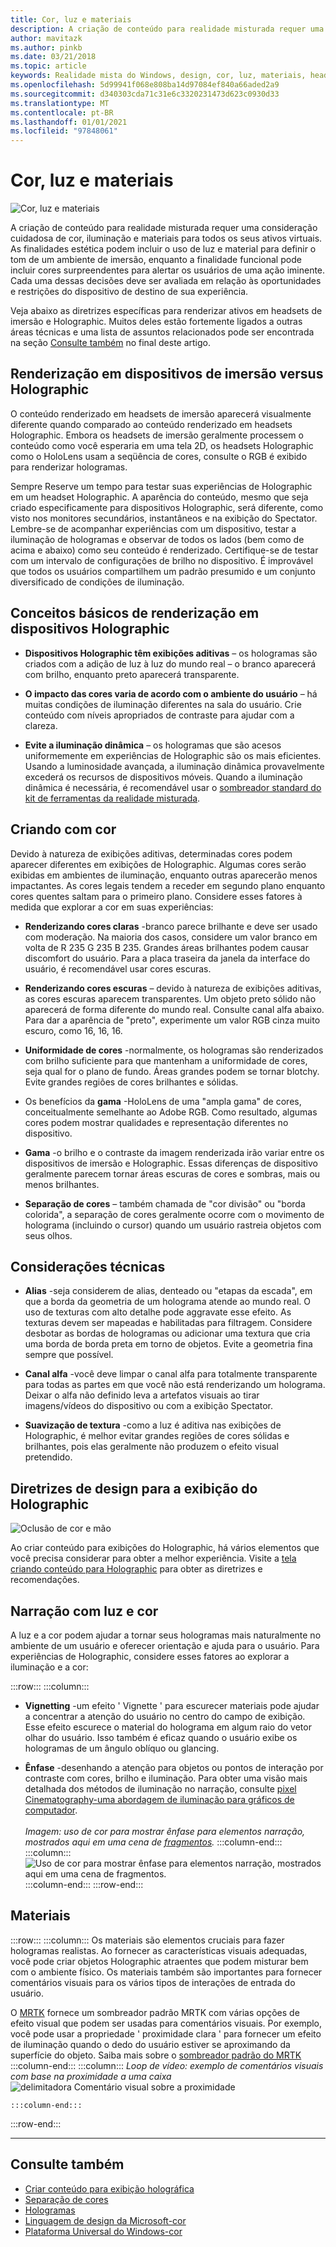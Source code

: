 ```yaml
---
title: Cor, luz e materiais
description: A criação de conteúdo para realidade misturada requer uma consideração cuidadosa de cor, iluminação e materiais para todos os ativos visuais.
author: mavitazk
ms.author: pinkb
ms.date: 03/21/2018
ms.topic: article
keywords: Realidade mista do Windows, design, cor, luz, materiais, headset de realidade misturada, headset da realidade mista do Windows, headset da realidade virtual, HoloLens, MRTK, kit de ferramentas da realidade misturada
ms.openlocfilehash: 5d99941f068e808ba14d97084ef840a66aded2a9
ms.sourcegitcommit: d340303cda71c31e6c3320231473d623c0930d33
ms.translationtype: MT
ms.contentlocale: pt-BR
ms.lasthandoff: 01/01/2021
ms.locfileid: "97848061"
---
```

# <a name="color-light-and-materials"></a>Cor, luz e materiais

![Cor, luz e materiais](images/RemoteRendering.jpg)

A criação de conteúdo para realidade misturada requer uma consideração cuidadosa de cor, iluminação e materiais para todos os seus ativos virtuais. As finalidades estética podem incluir o uso de luz e material para definir o tom de um ambiente de imersão, enquanto a finalidade funcional pode incluir cores surpreendentes para alertar os usuários de uma ação iminente. Cada uma dessas decisões deve ser avaliada em relação às oportunidades e restrições do dispositivo de destino de sua experiência.

Veja abaixo as diretrizes específicas para renderizar ativos em headsets de imersão e Holographic. Muitos deles estão fortemente ligados a outras áreas técnicas e uma lista de assuntos relacionados pode ser encontrada na seção [Consulte também](color-light-and-materials.md#see-also) no final deste artigo.

## <a name="rendering-on-immersive-vs-holographic-devices"></a>Renderização em dispositivos de imersão versus Holographic

O conteúdo renderizado em headsets de imersão aparecerá visualmente diferente quando comparado ao conteúdo renderizado em headsets Holographic. Embora os headsets de imersão geralmente processem o conteúdo como você esperaria em uma tela 2D, os headsets Holographic como o HoloLens usam a seqüência de cores, consulte o RGB é exibido para renderizar hologramas.

Sempre Reserve um tempo para testar suas experiências de Holographic em um headset Holographic. A aparência do conteúdo, mesmo que seja criado especificamente para dispositivos Holographic, será diferente, como visto nos monitores secundários, instantâneos e na exibição do Spectator. Lembre-se de acompanhar experiências com um dispositivo, testar a iluminação de hologramas e observar de todos os lados (bem como de acima e abaixo) como seu conteúdo é renderizado. Certifique-se de testar com um intervalo de configurações de brilho no dispositivo. É improvável que todos os usuários compartilhem um padrão presumido e um conjunto diversificado de condições de iluminação.

## <a name="fundamentals-of-rendering-on-holographic-devices"></a>Conceitos básicos de renderização em dispositivos Holographic

* **Dispositivos Holographic têm exibições aditivas** – os hologramas são criados com a adição de luz à luz do mundo real – o branco aparecerá com brilho, enquanto preto aparecerá transparente.

* **O impacto das cores varia de acordo com o ambiente do usuário** – há muitas condições de iluminação diferentes na sala do usuário. Crie conteúdo com níveis apropriados de contraste para ajudar com a clareza.

* **Evite a iluminação dinâmica** – os hologramas que são acesos uniformemente em experiências de Holographic são os mais eficientes. Usando a luminosidade avançada, a iluminação dinâmica provavelmente excederá os recursos de dispositivos móveis. Quando a iluminação dinâmica é necessária, é recomendável usar o [sombreador standard do kit de ferramentas da realidade misturada](https://github.com/microsoft/MixedRealityToolkit-Unity/blob/mrtk_release/Documentation/README_MRTKStandardShader.md). 

## <a name="designing-with-color"></a>Criando com cor

Devido à natureza de exibições aditivas, determinadas cores podem aparecer diferentes em exibições de Holographic. Algumas cores serão exibidas em ambientes de iluminação, enquanto outras aparecerão menos impactantes. As cores legais tendem a receder em segundo plano enquanto cores quentes saltam para o primeiro plano. Considere esses fatores à medida que explorar a cor em suas experiências:

* **Renderizando cores claras** -branco parece brilhante e deve ser usado com moderação. Na maioria dos casos, considere um valor branco em volta de R 235 G 235 B 235. Grandes áreas brilhantes podem causar discomfort do usuário. Para a placa traseira da janela da interface do usuário, é recomendável usar cores escuras.

* **Renderizando cores escuras** – devido à natureza de exibições aditivas, as cores escuras aparecem transparentes. Um objeto preto sólido não aparecerá de forma diferente do mundo real. Consulte canal alfa abaixo. Para dar a aparência de "preto", experimente um valor RGB cinza muito escuro, como 16, 16, 16.

* **Uniformidade de cores** -normalmente, os hologramas são renderizados com brilho suficiente para que mantenham a uniformidade de cores, seja qual for o plano de fundo. Áreas grandes podem se tornar blotchy. Evite grandes regiões de cores brilhantes e sólidas.

* Os benefícios da **gama** -HoloLens de uma "ampla gama" de cores, conceitualmente semelhante ao Adobe RGB. Como resultado, algumas cores podem mostrar qualidades e representação diferentes no dispositivo.

* **Gama** -o brilho e o contraste da imagem renderizada irão variar entre os dispositivos de imersão e Holographic. Essas diferenças de dispositivo geralmente parecem tornar áreas escuras de cores e sombras, mais ou menos brilhantes.

* **Separação de cores** – também chamada de "cor divisão" ou "borda colorida", a separação de cores geralmente ocorre com o movimento de holograma (incluindo o cursor) quando um usuário rastreia objetos com seus olhos.

## <a name="technical-considerations"></a>Considerações técnicas

* **Alias** -seja considerem de alias, denteado ou "etapas da escada", em que a borda da geometria de um holograma atende ao mundo real. O uso de texturas com alto detalhe pode aggravate esse efeito. As texturas devem ser mapeadas e habilitadas para filtragem. Considere desbotar as bordas de hologramas ou adicionar uma textura que cria uma borda de borda preta em torno de objetos. Evite a geometria fina sempre que possível.

* **Canal alfa** -você deve limpar o canal alfa para totalmente transparente para todas as partes em que você não está renderizando um holograma. Deixar o alfa não definido leva a artefatos visuais ao tirar imagens/vídeos do dispositivo ou com a exibição Spectator.

* **Suavização de textura** -como a luz é aditiva nas exibições de Holographic, é melhor evitar grandes regiões de cores sólidas e brilhantes, pois elas geralmente não produzem o efeito visual pretendido.

## <a name="design-guidelines-for-holographic-display"></a>Diretrizes de design para a exibição do Holographic

![Oclusão de cor e mão](images/color_handocclusion.jpg)

Ao criar conteúdo para exibições do Holographic, há vários elementos que você precisa considerar para obter a melhor experiência. Visite a [tela criando conteúdo para Holographic](designing-content-for-holographic-display.md) para obter as diretrizes e recomendações.

## <a name="storytelling-with-light-and-color"></a>Narração com luz e cor

A luz e a cor podem ajudar a tornar seus hologramas mais naturalmente no ambiente de um usuário e oferecer orientação e ajuda para o usuário. Para experiências de Holographic, considere esses fatores ao explorar a iluminação e a cor:

:::row:::
    :::column:::
* **Vignetting** -um efeito ' Vignette ' para escurecer materiais pode ajudar a concentrar a atenção do usuário no centro do campo de exibição. Esse efeito escurece o material do holograma em algum raio do vetor olhar do usuário. Isso também é eficaz quando o usuário exibe os hologramas de um ângulo oblíquo ou glancing.

* **Ênfase** -desenhando a atenção para objetos ou pontos de interação por contraste com cores, brilho e iluminação. Para obter uma visão mais detalhada dos métodos de iluminação no narração, consulte [pixel Cinematography-uma abordagem de iluminação para gráficos de computador](http://media.siggraph.org/education/cgsource/Archive/ConfereceCourses/S96/course30.pdf).<br>
        <br>
        *Imagem: uso de cor para mostrar ênfase para elementos narração, mostrados aqui em uma cena de [fragmentos](https://www.microsoft.com/p/fragments/9nblggh5ggm8).*
    :::column-end:::
        :::column:::
        ![Uso de cor para mostrar ênfase para elementos narração, mostrados aqui em uma cena de fragmentos.](images/640px-fragments.jpg)<br>
    :::column-end:::
:::row-end:::

## <a name="materials"></a>Materiais

:::row:::
    :::column:::
Os materiais são elementos cruciais para fazer hologramas realistas. Ao fornecer as características visuais adequadas, você pode criar objetos Holographic atraentes que podem misturar bem com o ambiente físico. Os materiais também são importantes para fornecer comentários visuais para os vários tipos de interações de entrada do usuário.  

O [MRTK](https://github.com/Microsoft/MixedRealityToolkit-Unity) fornece um sombreador padrão MRTK com várias opções de efeito visual que podem ser usadas para comentários visuais. Por exemplo, você pode usar a propriedade ' proximidade clara ' para fornecer um efeito de iluminação quando o dedo do usuário estiver se aproximando da superfície do objeto. Saiba mais sobre o [sombreador padrão do MRTK](https://microsoft.github.io/MixedRealityToolkit-Unity/Documentation/README_MRTKStandardShader.html)
    :::column-end:::
        :::column:::
    *Loop de vídeo: exemplo de comentários visuais com base na proximidade a uma caixa* 
     ![ delimitadora Comentário visual sobre a proximidade](images/HoloLens2_Proximity.gif)

    :::column-end:::
:::row-end:::
<br>

---

## <a name="see-also"></a>Consulte também
* [Criar conteúdo para exibição holográfica](designing-content-for-holographic-display.md)
* [Separação de cores](../develop/platform-capabilities-and-apis/hologram-stability.md#color-separation)
* [Hologramas](../discover/hologram.md)
* [Linguagem de design da Microsoft-cor](https://www.microsoft.com/design/color)
* [Plataforma Universal do Windows-cor](https://docs.microsoft.com/windows/uwp/style/color)
